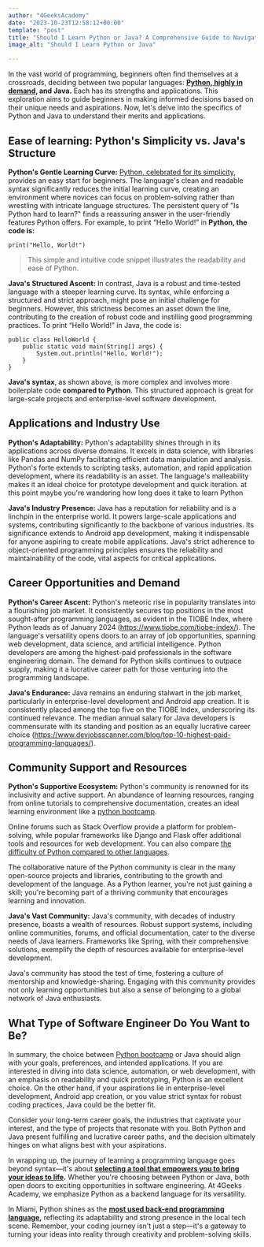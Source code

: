 ```yaml
---
author: "4GeeksAcademy"
date: "2023-10-23T12:58:12+00:00"
template: "post"
title: "Should I Learn Python or Java? A Comprehensive Guide to Navigating the Crossroad"
image_alt: "Should I Learn Python or Java"

---
```

 
In the vast world of programming, beginners often find themselves at a crossroads, deciding between two popular languages: **[Python, highly in demand](https://4geeksacademy.com/us/python-bootcamp/python-one-of-the-most-in-demand-programming-languages), and Java.** Each has its strengths and applications. This exploration aims to guide beginners in making informed decisions based on their unique needs and aspirations. Now, let's delve into the specifics of Python and Java to understand their merits and applications.
 
## Ease of learning: Python's Simplicity vs. Java's Structure
 
**Python's Gentle Learning Curve:**
[Python, celebrated for its simplicity](https://4geeksacademy.com/us/learn-python/is-python-hard-to-learn), provides an easy start for beginners. The language's clean and readable syntax significantly reduces the initial learning curve, creating an environment where novices can focus on problem-solving rather than wrestling with intricate language structures. The persistent query of "Is Python hard to learn?" finds a reassuring answer in the user-friendly features Python offers. For example, to print “Hello World!” in **Python, the code is:**

```
print("Hello, World!")
```


> This simple and intuitive code snippet illustrates the readability and ease of Python.
 
**Java's Structured Ascent:**
In contrast, Java is a robust and time-tested language with a steeper learning curve. Its syntax, while enforcing a structured and strict approach, might pose an initial challenge for beginners. However, this strictness becomes an asset down the line, contributing to the creation of robust code and instilling good programming practices. To print “Hello World!” in Java, the code is:


```
public class HelloWorld {
    public static void main(String[] args) {
        System.out.println("Hello, World!");
    }
}
```


**Java's syntax**, as shown above, is more complex and involves more boilerplate code **compared to Python**. This structured approach is great for large-scale projects and enterprise-level software development.
 
## Applications and Industry Use
 
**Python's Adaptability:**
Python's adaptability shines through in its applications across diverse domains. It excels in data science, with libraries like Pandas and NumPy facilitating efficient data manipulation and analysis. Python's forte extends to scripting tasks, automation, and rapid application development, where its readability is an asset. The language's malleability makes it an ideal choice for prototype development and quick iteration. at this point maybe you're wandering how long does it take to learn Python
 
**Java's Industry Presence:**
Java has a reputation for reliability and is a linchpin in the enterprise world. It powers large-scale applications and systems, contributing significantly to the backbone of various industries. Its significance extends to Android app development, making it indispensable for anyone aspiring to create mobile applications. Java's strict adherence to object-oriented programming principles ensures the reliability and maintainability of the code, vital aspects for critical applications.
 
## Career Opportunities and Demand
 
**Python's Career Ascent:**
Python's meteoric rise in popularity translates into a flourishing job market. It consistently secures top positions in the most sought-after programming languages, as evident in the TIOBE Index, where Python leads as of January 2024 (https://www.tiobe.com/tiobe-index/). The language's versatility opens doors to an array of job opportunities, spanning web development, data science, and artificial intelligence. Python developers are among the highest-paid professionals in the software engineering domain. The demand for Python skills continues to outpace supply, making it a lucrative career path for those venturing into the programming landscape.
 
**Java's Endurance:**
Java remains an enduring stalwart in the job market, particularly in enterprise-level development and Android app creation. It is consistently placed among the top five on the TIOBE Index, underscoring its continued relevance. The median annual salary for Java developers is commensurate with its standing and position as an equally lucrative career choice (https://www.devjobsscanner.com/blog/top-10-highest-paid-programming-languages/).

 
## Community Support and Resources
 
**Python's Supportive Ecosystem:**
Python's community is renowned for its inclusivity and active support. An abundance of learning resources, ranging from online tutorials to comprehensive documentation, creates an ideal learning environment like a [python bootcamp](https://4geeksacademy.com/us/python-bootcamp/python-programming-bootcamp). 

Online forums such as Stack Overflow provide a platform for problem-solving, while popular frameworks like Django and Flask offer additional tools and resources for web development. You can also compare [the difficulty of Python compared to other languages](https://4geeksacademy.com/us/learn-python/is-python-hard-to-learn).

The collaborative nature of the Python community is clear in the many open-source projects and libraries, contributing to the growth and development of the language. As a Python learner, you're not just gaining a skill; you're becoming part of a thriving community that encourages learning and innovation.
 
**Java's Vast Community:**
Java's community, with decades of industry presence, boasts a wealth of resources. Robust support systems, including online communities, forums, and official documentation, cater to the diverse needs of Java learners. Frameworks like Spring, with their comprehensive solutions, exemplify the depth of resources available for enterprise-level development.
 
Java's community has stood the test of time, fostering a culture of mentorship and knowledge-sharing. Engaging with this community provides not only learning opportunities but also a sense of belonging to a global network of Java enthusiasts.

## What Type of Software Engineer Do You Want to Be?
 
In summary, the choice between [Python bootcamp](https://4geeksacademy.com/us/python-bootcamp/python-bootcamp-online) or Java should align with your goals, preferences, and intended applications. If you are interested in diving into data science, automation, or web development, with an emphasis on readability and quick prototyping, Python is an excellent choice. On the other hand, if your aspirations lie in enterprise-level development, Android app creation, or you value strict syntax for robust coding practices, Java could be the better fit.
 
Consider your long-term career goals, the industries that captivate your interest, and the type of projects that resonate with you. Both Python and Java present fulfilling and lucrative career paths, and the decision ultimately hinges on what aligns best with your aspirations.
 
In wrapping up, the journey of learning a programming language goes beyond syntax—it's about **[selecting a tool that empowers you to bring your ideas to life](https://4geeksacademy.com/us/python-bootcamp/why-we-teach-python-4geeks).** Whether you're choosing between Python or Java, both open doors to exciting opportunities in software engineering. At 4Geeks Academy, we emphasize Python as a backend language for its versatility.

In Miami, Python shines as the **[most used back-end programming language](https://4geeksacademy.com/us/blog#:~:text=Python%3A%20one%20of%20the%20most%20in%2Ddemand%20programming%20languages),** reflecting its adaptability and strong presence in the local tech scene. Remember, your coding journey isn't just a step—it's a gateway to turning your ideas into reality through creativity and problem-solving skills.